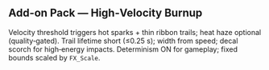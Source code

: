 ## Add-on Pack — High‑Velocity Burnup
Velocity threshold triggers hot sparks + thin ribbon trails; heat haze optional (quality‑gated).
Trail lifetime short (≤0.25 s); width from speed; decal scorch for high‑energy impacts.
Determinism ON for gameplay; fixed bounds scaled by `FX_Scale`.